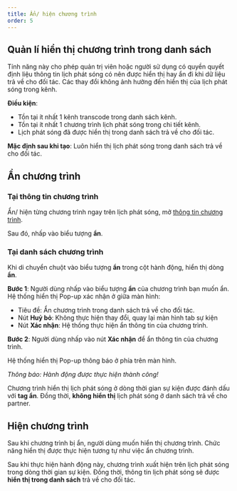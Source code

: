 ```yaml
---
title: Ẩn/ hiện chương trình
order: 5
---
```

## Quản lí hiển thị chương trình trong danh sách 
Tính năng này cho phép quản trị viên hoặc người sử dụng có quyền quyết định liệu thông tin lịch phát sóng có nên được hiển thị hay ẩn đi khi dữ liệu trả về cho đối tác. Các thay đổi không ảnh hưởng đến hiển thị của lịch phát sóng trong kênh.

**Điều kiện**: 
- Tồn tại ít nhất 1 kênh transcode trong danh sách kênh.
- Tồn tại ít nhất 1 chương trình lịch phát sóng trong chi tiết kênh.
- Lịch phát sóng đã được hiển thị trong danh sách trả về cho đối tác.

**Mặc định sau khi tạo**: Luôn hiển thị lịch phát sóng trong danh sách trả về cho đối tác.

## Ẩn chương trình

### Tại thông tin chương trình
Ẩn/ hiện từng chương trình ngay trên lịch phát sóng, mở  [thông tin chương trình](2-epg-list#xem-thông-tin-từng-chương-trình).

Sau đó, nhấp vào biểu tượng **ẩn**.
### Tại danh sách chương trình
Khi di chuyển chuột vào biểu tượng **ẩn** trong cột hành động, hiển thị dòng **ẩn**.

**Bước 1**: 
Người dùng nhấp vào biểu tượng **ẩn** của chương trình bạn muốn ẩn.
Hệ thống hiển thị Pop-up xác nhận ở giữa màn hình:

 <!-- ![]() -->

 * Tiêu đề: Ẩn chương trình trong danh sách trả về cho đối tác.
 * Nút **Huỷ bỏ**: Không thực hiện thay đổi, quay lại màn hình tab sự kiện
 * Nút **Xác nhận**: Hệ thống thực hiện ẩn thông tin của chương trình.

**Bước 2**: 
Người dùng nhấp vào nút **Xác nhận** để ẩn thông tin của chương trình.

Hệ thống hiển thị Pop-up thông báo ở phía trên màn hình.

 <!-- ![]() -->
 *Thông báo: Hành động được thực hiện thành công!*

Chương trình hiển thị lịch phát sóng ở dòng thời gian sự kiện được đánh dấu với **tag ẩn**. Đồng thời, **không hiển thị** lịch phát sóng ở danh sách trả về cho partner.

## Hiện chương trình
Sau khi chương trình bị ẩn, người dùng muốn hiển thị chương trình. Chức năng hiển thị được thực hiện tương tự như việc ẩn chương trình.

Sau khi thực hiện hành động này, chương trình xuất hiện trên lịch phát sóng trong dòng thời gian sự kiện. Đồng thời, thông tin lịch phát sóng sẽ được **hiển thị trong danh sách** trả về cho đối tác.